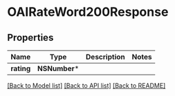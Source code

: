 # OAIRateWord200Response

## Properties
Name | Type | Description | Notes
------------ | ------------- | ------------- | -------------
**rating** | **NSNumber*** |  | 

[[Back to Model list]](../README.md#documentation-for-models) [[Back to API list]](../README.md#documentation-for-api-endpoints) [[Back to README]](../README.md)


